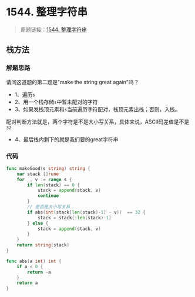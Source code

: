 ﻿# 1544. 整理字符串

> 原题链接：[1544. 整理字符串](https://leetcode-cn.com/problems/make-the-string-great/)

## 栈方法
### 解题思路
请问这道题的第二题是"make the string great again"吗？

* 1、遍历``s``
* 2、用一个栈存储``s``中暂未配对的字符
* 3、如果发栈顶元素和``s``当前遍历字符配对，栈顶元素出栈；否则，入栈。

配对判断方法就是，两个字符是不是大小写关系，具体来说，ASCII码差值是不是``32``

* 4、最后栈内剩下的就是我们要的great字符串

### 代码
```go
func makeGood(s string) string {
	var stack []rune
	for _, v := range s {
		if len(stack) == 0 {
			stack = append(stack, v)
			continue
		}
		// 是否是大小写关系
		if abs(int(stack[len(stack)-1] - v))  == 32 {
			stack = stack[:len(stack)-1]
		} else {
			stack = append(stack, v)
		}
	}
	return string(stack)
}

func abs(a int) int {
	if a < 0 {
		return -a
	}
	return a
}
```
